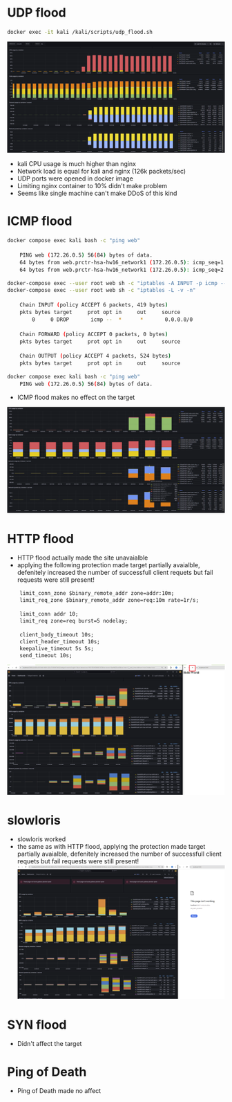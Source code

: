 # UDP flood
```bash
docker exec -it kali /kali/scripts/udp_flood.sh
```
![UDP flood](image.png)
- kali CPU usage is much higher than nginx
- Network load is equal for kali and nginx (126k packets/sec)
- UDP ports were opened in docker image
- Limiting nginx container to 10% didn't make problem
- Seems like single machine can't make DDoS of this kind


# ICMP flood
```bash
docker compose exec kali bash -c "ping web"

    PING web (172.26.0.5) 56(84) bytes of data.
    64 bytes from web.prctr-hsa-hw16_network1 (172.26.0.5): icmp_seq=1 ttl=64 time=0.075 ms
    64 bytes from web.prctr-hsa-hw16_network1 (172.26.0.5): icmp_seq=2 ttl=64 time=0.092 ms
```

```bash
docker-compose exec --user root web sh -c "iptables -A INPUT -p icmp --icmp-type echo-request -j DROP"
docker-compose exec --user root web sh -c "iptables -L -v -n"

    Chain INPUT (policy ACCEPT 6 packets, 419 bytes)
    pkts bytes target     prot opt in     out     source               destination
        0     0 DROP       icmp --  *      *       0.0.0.0/0            0.0.0.0/0            icmptype 8

    Chain FORWARD (policy ACCEPT 0 packets, 0 bytes)
    pkts bytes target     prot opt in     out     source               destination

    Chain OUTPUT (policy ACCEPT 4 packets, 524 bytes)
    pkts bytes target     prot opt in     out     source               destination
```

```bash
docker compose exec kali bash -c "ping web"
    PING web (172.26.0.5) 56(84) bytes of data.
```

- ICMP flood makes no effect on the target

![ICMP flood](image-1.png)

# HTTP flood
- HTTP flood actually made the site unavaialble
- applying the following protection made target partially avaialble, defenitely increased the number of successfull client requets but fail requests were still present!
```
    limit_conn_zone $binary_remote_addr zone=addr:10m;
    limit_req_zone $binary_remote_addr zone=req:10m rate=1r/s;

    limit_conn addr 10;
    limit_req zone=req burst=5 nodelay;

    client_body_timeout 10s;
    client_header_timeout 10s;
    keepalive_timeout 5s 5s;
    send_timeout 10s;
```
![alt text](image-2.png)


# slowloris
- slowloris worked
- the same as with HTTP flood, applying the protection made target partially avaialble, defenitely increased the number of successfull client requets but fail requests were still present!
![alt text](image-3.png)


# SYN flood
- Didn't affect the target


# Ping of Death
- Ping of Death made no affect
